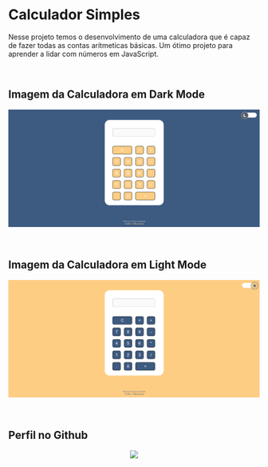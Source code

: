 # Calculador Simples
Nesse projeto temos o desenvolvimento de uma calculadora que é capaz de fazer todas as contas aritmeticas básicas. Um ótimo projeto para aprender a lidar com números em JavaScript.

&nbsp;&nbsp;&nbsp;&nbsp;&nbsp;&nbsp;&nbsp;&nbsp;&nbsp;&nbsp;&nbsp;&nbsp;&nbsp;&nbsp;&nbsp;&nbsp;&nbsp;&nbsp;&nbsp;&nbsp;

## Imagem da Calculadora em Dark Mode 
<p align="center">
    <img src="../_img/CalculadoraDarkMode.png" alt="Imagem da Calculadora em Dark mode"/>
</p>
&nbsp;&nbsp;&nbsp;&nbsp;&nbsp;&nbsp;&nbsp;&nbsp;&nbsp;&nbsp;&nbsp;&nbsp;&nbsp;&nbsp;&nbsp;&nbsp;&nbsp;&nbsp;&nbsp;&nbsp;

## Imagem da Calculadora em Light Mode 
<p align="center">
    <img src="../_img/CalculadoraLightMode.png" alt="Imagem da Calculadora em Light mode"/>
</p>
&nbsp;&nbsp;&nbsp;&nbsp;&nbsp;&nbsp;&nbsp;&nbsp;&nbsp;&nbsp;&nbsp;&nbsp;&nbsp;&nbsp;&nbsp;&nbsp;&nbsp;&nbsp;&nbsp;&nbsp;

## Perfil no Github

<p align="center">
    <a href="https://github.com/CMLeonardo">
        <img  src="https://img.shields.io/badge/GitHub-100000?style=for-the-badge&logo=github&logoColor=white&link=https://https://github.com/CMLeonardo">
    </a>
</p>